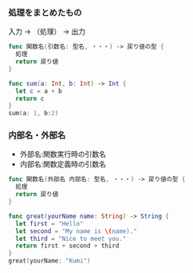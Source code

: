 ### 処理をまとめたもの
入力 -> （処理） -> 出力
``` swift
func 関数名(引数名: 型名, ・・・) -> 戻り値の型 {
  処理
  return 戻り値
}

func sum(a: Int, b: Int) -> Int {
  let c = a + b
  return c
}
sum(a: 1, b:2)
```

### 内部名・外部名
- 外部名:関数実行時の引数名
- 内部名:関数定義時の引数名
``` swift
func 関数名(外部名 内部名: 型名, ・・・) -> 戻り値の型 {
  処理
  return 戻り値
}

func great(yourName name: String) -> String {
  let first = "Hello"
  let second = "My name is \(name)."
  let third = "Nice to meet you."
  return first + second + third
}
great(yourName: "Kumi")
```

